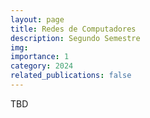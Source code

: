 ```yaml
---
layout: page
title: Redes de Computadores
description: Segundo Semestre
img: 
importance: 1
category: 2024
related_publications: false
---
```


TBD